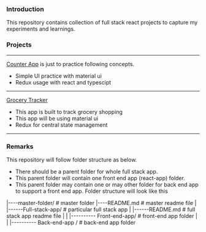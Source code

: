 ### Introduction
This repository contains collection of full stack react projects to capture my experiments and learnings.

### Projects
---
[Counter App](./counter-app) is just to practice following concepts.
- Simple UI practice with material ui
- Redux usage with react and typescipt
---
[Grocery Tracker](./grocery-tracker-app) 
- This app is built to track grocery shopping
- This app will be using material ui
- Redux for central state management
---

### Remarks
This repository will follow folder structure as below.
- There should be a parent folder for whole full stack app.
- This parent folder will contain one front end app (react-app) folder.
- This parent folder may contain one or may other folder for back end app to support a front end app.
Folder structure will look like this

|----master-folder/                         # master folder
|----README.md                              # master readme file
|       |------Full-stack-app/              # particular full stack app
|       |------README.md                    # full stack app readme file
|       |       |---------- Front-end-app/  # front-end app folder
|       |       |---------- Back-end-app /  # back-end app folder